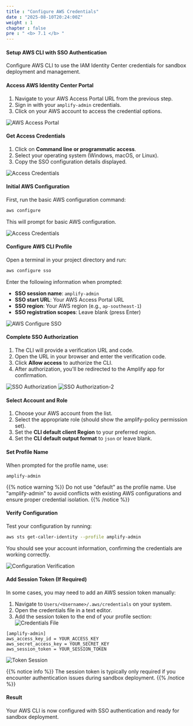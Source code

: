 ```yaml
---
title : "Configure AWS Credentials"
date : "2025-08-10T20:24:00Z"
weight : 1
chapter : false
pre : " <b> 7.1 </b> "
---
```


#### Setup AWS CLI with SSO Authentication

Configure AWS CLI to use the IAM Identity Center credentials for sandbox deployment and management.

#### Access AWS Identity Center Portal

1. Navigate to your AWS Access Portal URL from the previous step.
2. Sign in with your `amplify-admin` credentials.
3. Click on your AWS account to access the credential options.

![AWS Access Portal](/images/7/7-1.png?featherlight=false&width=90pc)

#### Get Access Credentials

1. Click on **Command line or programmatic access**.
2. Select your operating system (Windows, macOS, or Linux).
3. Copy the SSO configuration details displayed.

![Access Credentials](/images/7/7-2.png?featherlight=false&width=90pc)

#### Initial AWS Configuration

First, run the basic AWS configuration command:

```bash
aws configure
```

This will prompt for basic AWS configuration.

![Access Credentials](/images/7/7-3.png?featherlight=false&width=90pc)

#### Configure AWS CLI Profile

Open a terminal in your project directory and run:

```bash
aws configure sso
```

Enter the following information when prompted:
- **SSO session name**: `amplify-admin`
- **SSO start URL**: Your AWS Access Portal URL
- **SSO region**: Your AWS region (e.g., `ap-southeast-1`)
- **SSO registration scopes**: Leave blank (press Enter)

![AWS Configure SSO](/images/7/7-4.png?featherlight=false&width=90pc)

#### Complete SSO Authorization

1. The CLI will provide a verification URL and code.
2. Open the URL in your browser and enter the verification code.
3. Click **Allow access** to authorize the CLI.
4. After authorization, you'll be redirected to the Amplify app for confirmation.

![SSO Authorization](/images/7/7-5.png?featherlight=false&width=90pc)
![SSO Authorization-2](/images/7/7-6.png?featherlight=false&width=90pc)

#### Select Account and Role

1. Choose your AWS account from the list.
2. Select the appropriate role (should show the amplify-policy permission set).
3. Set the **CLI default client Region** to your preferred region.
4. Set the **CLI default output format** to `json` or leave blank.

#### Set Profile Name

When prompted for the profile name, use:
```
amplify-admin
```

{{% notice warning %}}
Do not use "default" as the profile name. Use "amplify-admin" to avoid conflicts with existing AWS configurations and ensure proper credential isolation.
{{% /notice %}}

#### Verify Configuration

Test your configuration by running:

```bash
aws sts get-caller-identity --profile amplify-admin
```

You should see your account information, confirming the credentials are working correctly.

![Configuration Verification](/images/7/7-7.png?featherlight=false&width=90pc)

#### Add Session Token (If Required)

In some cases, you may need to add an AWS session token manually:

1. Navigate to `Users/<Username>/.aws/credentials` on your system.
2. Open the credentials file in a text editor.
3. Add the session token to the end of your profile section:
![Credentials File](/images/7/7-8.png?featherlight=false&width=90pc)

```
[amplify-admin]
aws_access_key_id = YOUR_ACCESS_KEY
aws_secret_access_key = YOUR_SECRET_KEY
aws_session_token = YOUR_SESSION_TOKEN
```
![Token Session](/images/7/7-9.png?featherlight=false&width=90pc)

{{% notice info %}}
The session token is typically only required if you encounter authentication issues during sandbox deployment.
{{% /notice %}}

#### Result

Your AWS CLI is now configured with SSO authentication and ready for sandbox deployment.
